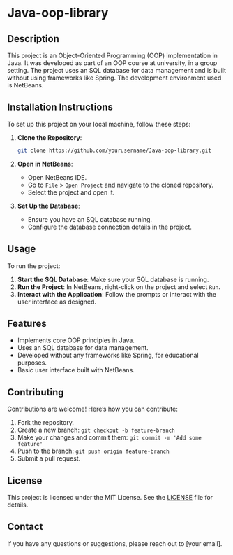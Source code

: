 # Java-oop-library

## Description
This project is an Object-Oriented Programming (OOP) implementation in Java. It was developed as part of an OOP course at university, in a group setting. The project uses an SQL database for data management and is built without using frameworks like Spring. The development environment used is NetBeans.

## Installation Instructions
To set up this project on your local machine, follow these steps:

1. **Clone the Repository**:
    ```bash
    git clone https://github.com/yourusername/Java-oop-library.git
    ```
2. **Open in NetBeans**:
    - Open NetBeans IDE.
    - Go to `File` > `Open Project` and navigate to the cloned repository.
    - Select the project and open it.

3. **Set Up the Database**:
    - Ensure you have an SQL database running.
    - Configure the database connection details in the project.

## Usage
To run the project:

1. **Start the SQL Database**: Make sure your SQL database is running.
2. **Run the Project**: In NetBeans, right-click on the project and select `Run`.
3. **Interact with the Application**: Follow the prompts or interact with the user interface as designed.

## Features
- Implements core OOP principles in Java.
- Uses an SQL database for data management.
- Developed without any frameworks like Spring, for educational purposes.
- Basic user interface built with NetBeans.

## Contributing
Contributions are welcome! Here’s how you can contribute:

1. Fork the repository.
2. Create a new branch: `git checkout -b feature-branch`
3. Make your changes and commit them: `git commit -m 'Add some feature'`
4. Push to the branch: `git push origin feature-branch`
5. Submit a pull request.

## License
This project is licensed under the MIT License. See the [LICENSE](LICENSE) file for details.

## Contact
If you have any questions or suggestions, please reach out to [your email].

